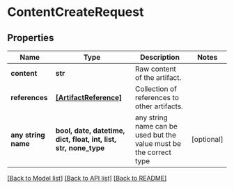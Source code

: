 # ContentCreateRequest


## Properties
Name | Type | Description | Notes
------------ | ------------- | ------------- | -------------
**content** | **str** | Raw content of the artifact. | 
**references** | [**[ArtifactReference]**](ArtifactReference.md) | Collection of references to other artifacts. | 
**any string name** | **bool, date, datetime, dict, float, int, list, str, none_type** | any string name can be used but the value must be the correct type | [optional]

[[Back to Model list]](../README.md#documentation-for-models) [[Back to API list]](../README.md#documentation-for-api-endpoints) [[Back to README]](../README.md)


